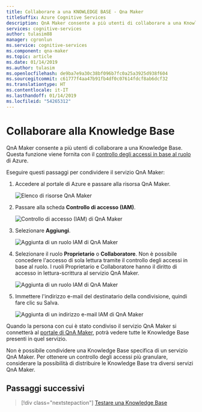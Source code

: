 ```yaml
---
title: Collaborare a una KNOWLEDGE BASE - Qna Maker
titleSuffix: Azure Cognitive Services
description: QnA Maker consente a più utenti di collaborare a una Knowledge Base. Questa funzione viene fornita con il controllo degli accessi in base al ruolo di Azure.
services: cognitive-services
author: tulasim88
manager: cgronlun
ms.service: cognitive-services
ms.component: qna-maker
ms.topic: article
ms.date: 01/14/2019
ms.author: tulasim
ms.openlocfilehash: de9ba7e9a30c38bf096b7fc0a25a3925d938f604
ms.sourcegitcommit: c61777f4aa47b91fb4df0c07614fdcf8ab6dcf32
ms.translationtype: HT
ms.contentlocale: it-IT
ms.lasthandoff: 01/14/2019
ms.locfileid: "54265312"
---
```

# <a name="collaborate-on-your-knowledge-base"></a>Collaborare alla Knowledge Base

QnA Maker consente a più utenti di collaborare a una Knowledge Base. Questa funzione viene fornita con il [controllo degli accessi in base al ruolo](https://docs.microsoft.com/azure/active-directory/role-based-access-control-configure) di Azure. 

Eseguire questi passaggi per condividere il servizio QnA Maker:

1. Accedere al portale di Azure e passare alla risorsa QnA Maker.

    ![Elenco di risorse QnA Maker](../media/qnamaker-how-to-collaborate-knowledge-base/qnamaker-resource-list.PNG)

2. Passare alla scheda **Controllo di accesso (IAM)**.

    ![Controllo di accesso (IAM) di QnA Maker](../media/qnamaker-how-to-collaborate-knowledge-base/qnamaker-iam.PNG)

3. Selezionare **Aggiungi**.

    ![Aggiunta di un ruolo IAM di QnA Maker](../media/qnamaker-how-to-collaborate-knowledge-base/qnamaker-iam-add.PNG)

4. Selezionare il ruolo **Proprietario** o **Collaboratore**. Non è possibile concedere l'accesso di sola lettura tramite il controllo degli accessi in base al ruolo. I ruoli Proprietario e Collaboratore hanno il diritto di accesso in lettura-scrittura al servizio QnA Maker.

    ![Aggiunta di un ruolo IAM di QnA Maker](../media/qnamaker-how-to-collaborate-knowledge-base/qnamaker-iam-add-role.PNG)

5. Immettere l'indirizzo e-mail del destinatario della condivisione, quindi fare clic su Salva.

    ![Aggiunta di un indirizzo e-mail IAM di QnA Maker](../media/qnamaker-how-to-collaborate-knowledge-base/qnamaker-iam-add-email.PNG)

Quando la persona con cui è stato condiviso il servizio QnA Maker si connetterà al [portale di QnA Maker](https://qnamaker.ai), potrà vedere tutte le Knowledge Base presenti in quel servizio.

Non è possibile condividere una Knowledge Base specifica di un servizio QnA Maker. Per ottenere un controllo degli accessi più granulare, considerare la possibilità di distribuire le Knowledge Base tra diversi servizi QnA Maker.

## <a name="next-steps"></a>Passaggi successivi

> [!div class="nextstepaction"]
> [Testare una Knowledge Base](./test-knowledge-base.md)
